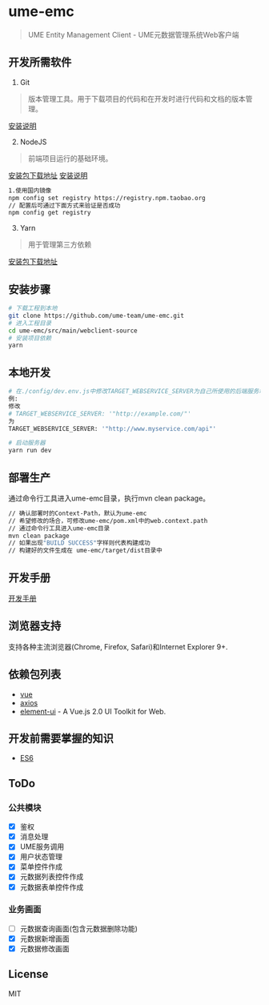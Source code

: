 # ume-emc

> UME Entity Management Client - UME元数据管理系统Web客户端

## 开发所需软件

1. Git
> 版本管理工具。用于下载项目的代码和在开发时进行代码和文档的版本管理。

  [安装说明](https://git-scm.com/book/zh/v2/%E8%B5%B7%E6%AD%A5-%E5%AE%89%E8%A3%85-Git)
  
2. NodeJS
> 前端项目运行的基础环境。

  [安装包下载地址](https://nodejs.org/zh-cn/download/)
  [安装说明](http://www.runoob.com/nodejs/nodejs-install-setup.html)

``` bash
1.使用国内镜像
npm config set registry https://registry.npm.taobao.org
// 配置后可通过下面方式来验证是否成功
npm config get registry
```

3. Yarn
> 用于管理第三方依赖

  [安装包下载地址](https://yarnpkg.com/lang/zh-hans/docs/install/)

## 安装步骤
``` bash
# 下载工程到本地
git clone https://github.com/ume-team/ume-emc.git
# 进入工程目录
cd ume-emc/src/main/webclient-source
# 安装项目依赖
yarn
```

## 本地开发
``` bash
# 在./config/dev.env.js中修改TARGET_WEBSERVICE_SERVER为自己所使用的后端服务地址
例:
修改
# TARGET_WEBSERVICE_SERVER: '"http://example.com/"'
为
TARGET_WEBSERVICE_SERVER: '"http://www.myservice.com/api"'

# 启动服务器
yarn run dev
```

## 部署生产
通过命令行工具进入ume-emc目录，执行mvn clean package。

``` bash
// 确认部署时的Context-Path，默认为ume-emc
// 希望修改的场合，可修改ume-emc/pom.xml中的web.context.path
// 通过命令行工具进入ume-emc目录
mvn clean package
// 如果出现"BUILD SUCCESS"字样则代表构建成功
// 构建好的文件生成在 ume-emc/target/dist目录中
```

## 开发手册
[开发手册](https://github.com/ume-team/ume-emc/blob/master/doc/GUIDE.md)

## 浏览器支持
支持各种主流浏览器(Chrome, Firefox, Safari)和Internet Explorer 9+.

## 依赖包列表
* [vue](https://github.com/vuejs/vue)
* [axios](https://github.com/mzabriskie/axios)
* [element-ui](https://github.com/ElemeFE/element) - A Vue.js 2.0 UI Toolkit for Web.

## 开发前需要掌握的知识
* [ES6](http://es6.ruanyifeng.com/)

## ToDo

### 公共模块
- [X] 鉴权
- [X] 消息处理
- [X] UME服务调用
- [X] 用户状态管理
- [X] 菜单控件作成
- [X] 元数据列表控件作成
- [X] 元数据表单控件作成

### 业务画面
- [ ] 元数据查询画面(包含元数据删除功能)
- [X] 元数据新增画面
- [X] 元数据修改画面

## License
MIT
